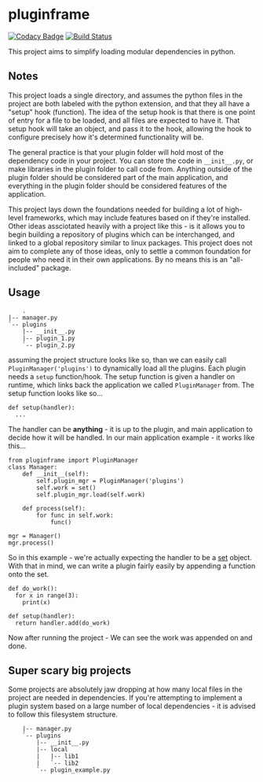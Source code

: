 # pluginframe
[![Codacy Badge](https://api.codacy.com/project/badge/Grade/25ee5ce995ec48a7b70269dd43189517)](https://app.codacy.com/app/Skarlett/pluginframe?utm_source=github.com&utm_medium=referral&utm_content=Skarlett/pluginframe&utm_campaign=Badge_Grade_Dashboard)
[![Build Status](https://travis-ci.org/Skarlett/pluginframe.svg?branch=master)](https://travis-ci.org/Skarlett/pluginframe)

This project aims to simplify loading modular dependencies in python. 

## Notes

This project loads a single directory, and assumes the python files in the project are both labeled with the python extension, and that they all have a "setup" hook (function). The idea of the setup hook is that there is one point of entry for a file to be loaded, and all files are expected to have it. That setup hook will take an object, and pass it to the hook, allowing the hook to configure precisely how it's determined functionality will be.

The general practice is that your plugin folder will hold most of the dependency code in your project. You can store the code in `__init__.py`, or make libraries in the plugin folder to call code from. Anything outside of the plugin folder should be considered part of the main application, and everything in the plugin folder should be considered features of the application. 

This project lays down the foundations needed for building a lot of high-level frameworks, which may include features based on if they're installed. Other ideas assciotated heavily with a project like this - is it allows you to begin building a repository of plugins which can be interchanged, and linked to a global repository similar to linux packages. This project does not aim to complete any of those ideas, only to settle a common foundation for people who need it in their own applications. By no means this is an "all-included" package.

## Usage
        .
    |-- manager.py
    `-- plugins
        |-- __init__.py
        |-- plugin_1.py
        `-- plugin_2.py
assuming the project structure looks like so, than we can easily call `PluginManager('plugins')` to dynamically load all the plugins. Each plugin needs a `setup` function/hook. The setup function is given a handler on runtime, which links back the application we called `PluginManager` from. The setup function looks like so...
    
    def setup(handler):
      ...

The handler can be **anything** - it is up to the plugin, and main application to decide how it will be handled. In our main application example - it works like this...

    from pluginframe import PluginManager
    class Manager:
        def __init__(self):
            self.plugin_mgr = PluginManager('plugins')
            self.work = set()
            self.plugin_mgr.load(self.work)

        def process(self):
            for func in self.work:
                func()
    
    mgr = Manager()
    mgr.process()

So in this example - we're actually expecting the handler to be a [set](https://docs.python.org/3/tutorial/datastructures.html#sets) object. With that in mind, we can write a plugin fairly easily by appending a function onto the set.
    
    def do_work():
      for x in range(3):
        print(x)

    def setup(handler):
      return handler.add(do_work)

Now after running the project - We can see the work was appended on and done.

## Super scary big projects
Some projects are absolutely jaw dropping at how many local files in the project are needed in dependencies. If you're attempting to implement a plugin system based on a large number of local dependencies - it is advised to follow this filesystem structure.

        |-- manager.py
        `-- plugins
            |-- __init__.py
            |-- local
            |   |-- lib1
            |   `-- lib2
            `-- plugin_example.py